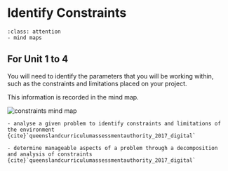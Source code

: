 # Identify Constraints

```{admonition} Tools used:
:class: attention
- mind maps
```
## For Unit 1 to 4
You will need to identify the parameters that you will be working within, such as the constraints and limitations placed on your project.

This information is recorded in the mind map.

![constraints mind map](./assests/mm_constraints.png)

```{admonition} Unit 1 subject matter covered:
- analyse a given problem to identify constraints and limitations of the environment
{cite}`queenslandcurriculumassessmentauthority_2017_digital`
```

```{admonition} Unit 4 subject matter covered:
- determine manageable aspects of a problem through a decomposition and analysis of constraints
{cite}`queenslandcurriculumassessmentauthority_2017_digital`
```